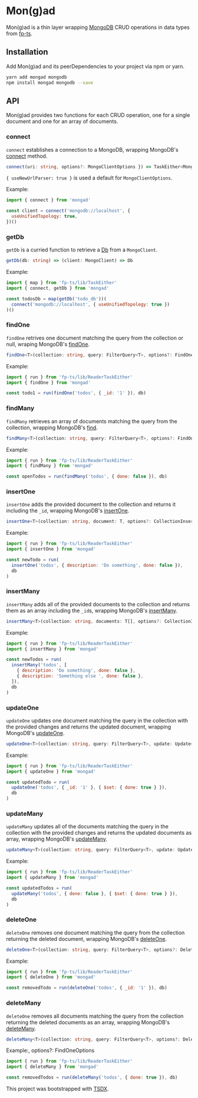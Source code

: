 # Mon(g)ad

Mon(g)ad is a thin layer wrapping [MongoDB](https://www.mongodb.com/) CRUD operations in data types from [fp-ts](https://github.com/gcanti/fp-ts).

## Installation

Add Mon(g)ad and its peerDependencies to your project via npm or yarn.

```bash
yarn add mongad mongodb
npm install mongad mongodb --save
```

## API

Mon(g)ad provides two functions for each CRUD operation, one for a single document and one for an array of documents.

### connect

`connect` establishes a connection to a MongoDB, wrapping MongoDB's [connect](http://mongodb.github.io/node-mongodb-native/3.5/api/MongoClient.html#.connect) method.

```ts
connect(uri: string, options?: MongoClientOptions }) => TaskEither<MongoError, MongoClient>
```

`{ useNewUrlParser: true }` is used a default for `MongoClientOptions`.

Example:

```js
import { connect } from 'mongad'

const client = connect('mongodb://localhost', {
  useUnifiedTopology: true,
})()
```

### getDb

`getDb` is a curried function to retrieve a [Db](http://mongodb.github.io/node-mongodb-native/3.5/api/Db.html) from a `MongoClient`.

```ts
getDb(db: string) => (client: MongoClient) => Db
```

Example:

```js
import { map } from 'fp-ts/lib/TaskEither'
import { connect, getDb } from 'mongad'

const todosDb = map(getDb('todo_db'))(
  connect('mongodb://localhost', { useUnifiedTopology: true })
)()
```

### findOne

`findOne` retrives one document matching the query from the collection or null, wraping MongoDB's [findOne](http://mongodb.github.io/node-mongodb-native/3.5/api/Collection.html#findOne).

```ts
findOne<T>(collection: string, query: FilterQuery<T>, options?: FindOneOptions) => ReaderTaskEither<Db, MongoError, T | null>
```

Example:

```js
import { run } from 'fp-ts/lib/ReaderTaskEither'
import { findOne } from 'mongad'

const todo1 = run(findOne('todos', { _id: '1' }), db)
```

### findMany

`findMany` retrieves an array of documents matching the query from the collection, wrapping MongoDB's [find](http://mongodb.github.io/node-mongodb-native/3.5/api/Collection.html#find).

```ts
findMany<T>(collection: string, query: FilterQuery<T>, options?: FindOneOptions) => ReaderTaskEither<Db, MongoError, T[]>
```

Example:

```js
import { run } from 'fp-ts/lib/ReaderTaskEither'
import { findMany } from 'mongad'

const openTodos = run(findMany('todos', { done: false }), db)
```

### insertOne

`insertOne` adds the provided document to the collection and returns it including the `_id`, wrapping MongoDB's [insertOne](http://mongodb.github.io/node-mongodb-native/3.5/api/Collection.html#insertOne).

```ts
insertOne<T>(collection: string, document: T, options?: CollectionInsertOneOptions) => ReaderTaskEither<Db, MongoError, WithId<T>>
```

Example:

```js
import { run } from 'fp-ts/lib/ReaderTaskEither'
import { insertOne } from 'mongad'

const newTodo = run(
  insertOne('todos', { description: 'Do something', done: false }),
  db
)
```

### insertMany

`insertMany` adds all of the provided documents to the collection and returns them as an array including the `_id`s, wrapping MongoDB's [insertMany](http://mongodb.github.io/node-mongodb-native/3.5/api/Collection.html#insertMany).

```ts
insertMany<T>(collection: string, documents: T[], options?: CollectionInsertManyOptions) => ReaderTaskEither<Db, MongoError, T[]>
```

Example:

```js
import { run } from 'fp-ts/lib/ReaderTaskEither'
import { insertMany } from 'mongad'

const newTodos = run(
  insertMany('todos', [
    { description: 'Do something', done: false },
    { description: 'Something else ', done: false },
  ]),
  db
)
```

### updateOne

`updateOne` updates one document matching the query in the collection with the provided changes and returns the updated document, wrapping MongoDB's [updateOne](http://mongodb.github.io/node-mongodb-native/3.5/api/Collection.html#updateOne).

```ts
updateOne<T>(collection: string, query: FilterQuery<T>, update: Update<T>, options?: UpdateOneOptions) => ReaderTaskEither<Db, MongoError, T | null>
```

Example:

```js
import { run } from 'fp-ts/lib/ReaderTaskEither'
import { updateOne } from 'mongad'

const updatedTodo = run(
  updateOne('todos', { _id: '1' }, { $set: { done: true } }),
  db
)
```

### updateMany

`updateMany` updates all of the documents matching the query in the collection with the provided changes and returns the updated documents as array, wrapping MongoDB's [updateMany](http://mongodb.github.io/node-mongodb-native/3.5/api/Collection.html#updateMany).

```ts
updateMany<T>(collection: string, query: FilterQuery<T>, update: Update<T>, options?: UpdateManyOptions) => ReaderTaskEither<Db, MongoError, T[]>
```

Example:

```js
import { run } from 'fp-ts/lib/ReaderTaskEither'
import { updateMany } from 'mongad'

const updatedTodos = run(
  updateMany('todos', { done: false }, { $set: { done: true } }),
  db
)
```

### deleteOne

`deleteOne` removes one document matching the query from the collection returning the deleted document, wrapping MongoDB's [deleteOne](http://mongodb.github.io/node-mongodb-native/3.5/api/Collection.html#deleteOne).

```ts
deleteOne<T>(collection: string, query: FilterQuery<T>, options?: DeleteOneOptions) => ReaderTaskEither<Db, MongoError, T | null>
```

Example:

```js
import { run } from 'fp-ts/lib/ReaderTaskEither'
import { deleteOne } from 'mongad'

const removedTodo = run(deleteOne('todos', { _id: '1' }), db)
```

### deleteMany

`deleteOne` removes all documents matching the query from the collection returning the deleted documents as an array, wrapping MongoDB's [deleteMany](http://mongodb.github.io/node-mongodb-native/3.5/api/Collection.html#deleteMany).

```ts
deleteMany<T>(collection: string, query: FilterQuery<T>, options?: DeleteManyOptions) => ReaderTaskEither<Db, MongoError, T[]>
```

Example:, options?: FindOneOptions

```js
import { run } from 'fp-ts/lib/ReaderTaskEither'
import { deleteMany } from 'mongad'

const removedTodos = run(deleteMany('todos', { done: true }), db)
```

This project was bootstrapped with [TSDX](https://github.com/jaredpalmer/tsdx).
